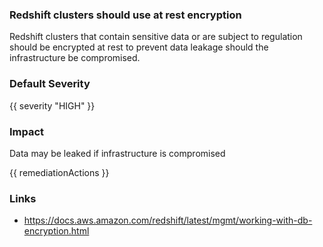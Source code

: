 
### Redshift clusters should use at rest encryption

Redshift clusters that contain sensitive data or are subject to regulation should be encrypted at rest to prevent data leakage should the infrastructure be compromised.

### Default Severity
{{ severity "HIGH" }}

### Impact
Data may be leaked if infrastructure is compromised

<!-- DO NOT CHANGE -->
{{ remediationActions }}

### Links
- https://docs.aws.amazon.com/redshift/latest/mgmt/working-with-db-encryption.html
        